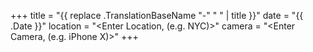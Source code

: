 +++
title = "{{ replace .TranslationBaseName "-" " " | title }}"
date = "{{ .Date }}"
location = "<Enter Location, (e.g. NYC)>"
camera = "<Enter Camera, (e.g. iPhone X)>"
+++
<img src="">
<!--more-->

